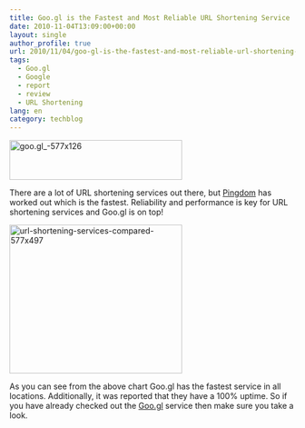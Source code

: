 ```yaml
---
title: Goo.gl is the Fastest and Most Reliable URL Shortening Service
date: 2010-11-04T13:09:00+00:00
layout: single
author_profile: true
url: 2010/11/04/goo-gl-is-the-fastest-and-most-reliable-url-shortening-service/
tags:
  - Goo.gl
  - Google
  - report
  - review
  - URL Shortening
lang: en
category: techblog
---
```

[<img title="goo.gl_-577x126" border="0" alt="goo.gl_-577x126" src="http://lh3.ggpht.com/_vaUVXcmC3OI/TNKpU3-V2BI/AAAAAAAADB4/4oWtNr7oNU8/goo.gl_-577x126_thumb.jpg?imgmax=800" width="304" height="70" />](http://lh4.ggpht.com/_vaUVXcmC3OI/TNKpTTbYScI/AAAAAAAADB0/ItMjWrVX4Ns/s1600-h/goo.gl_-577x126%5B2%5D.jpg)

There are a lot of URL shortening services out there, but [Pingdom](http://royal.pingdom.com/2010/10/29/is-goo-gl-really-the-fastest-url-shortener-chart) has worked out which is the fastest. Reliability and performance is key for URL shortening services and Goo.gl is on top!

[<img title="url-shortening-services-compared-577x497" border="0" alt="url-shortening-services-compared-577x497" src="http://lh4.ggpht.com/_vaUVXcmC3OI/TNKpcOPpvzI/AAAAAAAADCA/V1gNlFpYrsw/url-shortening-services-compared-577x497_thumb.png?imgmax=800" width="304" height="262" />](http://lh3.ggpht.com/_vaUVXcmC3OI/TNKpYypReWI/AAAAAAAADB8/k0facIiwN7o/s1600-h/url-shortening-services-compared-577x497%5B2%5D.png)

As you can see from the above chart Goo.gl has the fastest service in all locations. Additionally, it was reported that they have a 100% uptime. So if you have already checked out the [Goo.gl](http://goo.gl/) service then make sure you take a look.